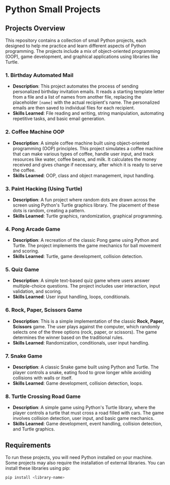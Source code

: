 # Python Small Projects

## Projects Overview

This repository contains a collection of small Python projects, each designed to help me practice and learn different aspects of Python programming. The projects include a mix of object-oriented programming (OOP), game development, and graphical applications using libraries like Turtle.

### 1. **Birthday Automated Mail**
   - **Description**: This project automates the process of sending personalized birthday invitation emails. It reads a starting template letter from a file and a list of names from another file, replacing the placeholder `[name]` with the actual recipient's name. The personalized emails are then saved to individual files for each recipient.
   - **Skills Learned**: File reading and writing, string manipulation, automating repetitive tasks, and basic email generation.

### 2. **Coffee Machine OOP**
   - **Description**: A simple coffee machine built using object-oriented programming (OOP) principles. This project simulates a coffee machine that can make various types of coffee, handle user input, and track resources like water, coffee beans, and milk. It calculates the money received and gives change if necessary, after which it is ready to serve the coffee.
   - **Skills Learned**: OOP, class and object management, input handling.

### 3. **Paint Hacking (Using Turtle)**
   - **Description**: A fun project where random dots are drawn across the screen using Python's Turtle graphics library. The placement of these dots is random, creating a pattern.
   - **Skills Learned**: Turtle graphics, randomization, graphical programming.

### 4. **Pong Arcade Game**
   - **Description**: A recreation of the classic Pong game using Python and Turtle. The project implements the game mechanics for ball movement and scoring.
   - **Skills Learned**: Turtle, game development, collision detection.

### 5. **Quiz Game**
   - **Description**: A simple text-based quiz game where users answer multiple-choice questions. The project includes user interaction, input validation, and scoring.
   - **Skills Learned**: User input handling, loops, conditionals.

### 6. **Rock, Paper, Scissors Game**
   - **Description**: This is a simple implementation of the classic **Rock, Paper, Scissors** game. The user plays against the computer, which randomly selects one of the three options (rock, paper, or scissors). The game determines the winner based on the traditional rules.
   - **Skills Learned**: Randomization, conditionals, user input handling.

### 7. **Snake Game**
   - **Description**: A classic Snake game built using Python and Turtle. The player controls a snake, eating food to grow longer while avoiding collisions with walls or itself.
   - **Skills Learned**: Game development, collision detection, loops.

### 8. **Turtle Crossing Road Game**
   - **Description**: A simple game using Python's Turtle library, where the player controls a turtle that must cross a road filled with cars. The game involves collision detection, user input, and basic game mechanics.
   - **Skills Learned**: Game development, event handling, collision detection, and Turtle graphics.

## Requirements

To run these projects, you will need Python installed on your machine. Some projects may also require the installation of external libraries. You can install these libraries using pip:

```sh
pip install <library-name>
